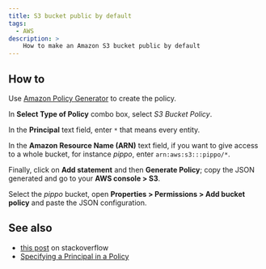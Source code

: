 ```yaml
---
title: S3 bucket public by default
tags:
  - AWS
description: >
    How to make an Amazon S3 bucket public by default
---
```


## How to

Use [Amazon Policy Generator](http://awspolicygen.s3.amazonaws.com/policygen.html) to create the policy.

In **Select Type of Policy** combo box, select *S3 Bucket Policy*.

In the **Principal** text field, enter `*` that means every entity.

In the **Amazon Resource Name (ARN)** text field, if you want to give access to a whole bucket, for instance *pippo*, enter `arn:aws:s3:::pippo/*`.

Finally, click on **Add statement** and then **Generate Policy**; copy the JSON generated and go to your **AWS console > S3**.

Select the *pippo* bucket, open **Properties > Permissions > Add bucket policy** and paste the JSON configuration.

## See also

* [this post][1] on stackoverflow
* [Specifying a Principal in a Policy][2]

[1]: http://stackoverflow.com/questions/19176926/how-to-make-all-objects-in-aws-s3-bucket-public-by-default "How to make all Objects in AWS S3 bucket public by default?"
[2]: http://docs.aws.amazon.com/AmazonS3/latest/dev/s3-bucket-user-policy-specifying-principal-intro.html "Specifying a Principal in a Policy"

